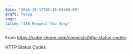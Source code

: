 ```yaml
---
date: "2016-10-17T05:18:55+00:00"
draft: false
tags: 
title: "458 Request Too Sexy"
---
```

From https://cube-drone.com/comics/c/http-status-codes:

HTTP Status Codes

